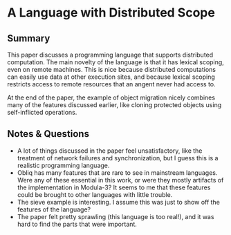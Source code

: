 # A Language with Distributed Scope

## Summary

This paper discusses a programming language that supports distributed computation. 
The main novelty of the language is that it has lexical scoping, even on remote machines.
This is nice because distributed computations can easily use data at other execution sites, and because lexical scoping restricts access to remote resources that an angent never had access to.

At the end of the paper, the example of object migration nicely combines many of the features discussed earlier, like cloning protected objects using self-inflicted operations.

## Notes & Questions

- A lot of things discussed in the paper feel unsatisfactory, like the treatment of network failures and synchronization, but I guess this is a realistic programming language.
- Obliq has many features that are rare to see in mainstream languages. Were any of these essential in this work, or were they mostly artifacts of the implementation in Modula-3? It seems to me that these features could be brought to other languages with little trouble.
- The sieve example is interesting. I assume this was just to show off the features of the language? 
- The paper felt pretty sprawling (this language is too real!), and it was hard to find the parts that were important. 
